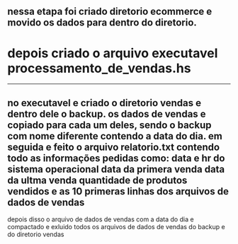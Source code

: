 ## nessa etapa foi criado diretorio ecommerce e movido os dados para dentro do diretorio.
# depois criado o arquivo executavel processamento_de_vendas.hs
---
no executavel e criado o diretorio vendas e dentro dele o backup.
os dados de vendas e copiado para cada um deles, sendo o backup com nome diferente contendo a data do dia.
em seguida e feito o arquivo relatorio.txt contendo todo as informações pedidas como:
        data e hr do sistema operacional 
        data da primera venda 
        data da ultma venda 
        quantidade de produtos vendidos
        e as 10 primeras linhas dos arquivos de dados de vendas 
---
depois disso o arquivo de dados de vendas com a data do dia e compactado e exluido todos os arquivos de dados de vendas do backup e do diretorio vendas